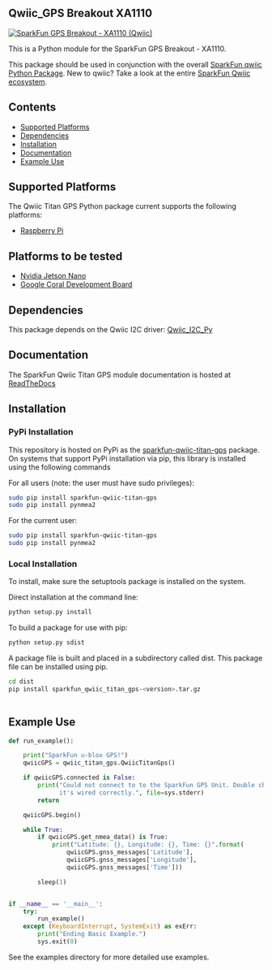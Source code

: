 Qwiic_GPS Breakout XA1110
----
[![SparkFun GPS Breakout - XA1110
(Qwiic)](https://cdn.sparkfun.com//assets/parts/1/2/3/4/0/14414-SparkFun_GPS_Breakout_-_XA1110__Qwiic_-01.jpg)](https://www.sparkfun.com/products/14414)

This is a Python module for the SparkFun GPS Breakout - XA1110. 

This package should be used in conjunction with the overall [SparkFun qwiic Python Package](https://github.com/sparkfun/Qwiic_Py).  New to qwiic? Take a look at the entire [SparkFun Qwiic ecosystem](https://www.sparkfun.com/qwiic).

## Contents
* [Supported Platforms](#supported-platforms)
* [Dependencies](#dependencies)
* [Installation](#installation)
* [Documentation](#documentation)
* [Example Use](#example-use)

Supported Platforms
---
The Qwiic Titan GPS Python package current supports the following platforms:
* [Raspberry Pi](https://www.sparkfun.com/search/results?term=raspberry+pi)

Platforms to be tested
---
* [Nvidia Jetson Nano](https://www.sparkfun.com/products/15297)
* [Google Coral Development Board](https://www.sparkfun.com/products/15318)

Dependencies 
---------------
This package depends on the Qwiic I2C driver: [Qwiic_I2C_Py](https://github.com/sparkfun/Qwiic_I2C_Py)

Documentation
-------------
The SparkFun Qwiic Titan GPS module documentation is hosted at [ReadTheDocs](https://qwiic-titan-gps-py.readthedocs.io/en/latest/)

Installation
-------------

### PyPi Installation
This repository is hosted on PyPi as the [sparkfun-qwiic-titan-gps](https://pypi.org/project/sparkfun-qwiic-titan-gps/) 
package. On systems that support PyPi installation via pip, this library is installed using the following commands

For all users (note: the user must have sudo privileges):
```sh
sudo pip install sparkfun-qwiic-titan-gps
sudo pip install pynmea2
```
For the current user:

```sh
sudo pip install sparkfun-qwiic-titan-gps
sudo pip install pynmea2
```

### Local Installation
To install, make sure the setuptools package is installed on the system.

Direct installation at the command line:
```sh
python setup.py install
```

To build a package for use with pip:
```sh
python setup.py sdist
 ```
A package file is built and placed in a subdirectory called dist. This package file can be installed using pip.
```sh
cd dist
pip install sparkfun_qwiic_titan_gps-<version>.tar.gz
  
```
Example Use
---------------

```python
def run_example():

    print("SparkFun u-blox GPS!")
    qwiicGPS = qwiic_titan_gps.QwiicTitanGps()

    if qwiicGPS.connected is False:
        print("Could not connect to to the SparkFun GPS Unit. Double check that\
              it's wired correctly.", file=sys.stderr)
        return

    qwiicGPS.begin()

    while True:
        if qwiicGPS.get_nmea_data() is True:
            print("Latitude: {}, Longitude: {}, Time: {}".format(
                qwiicGPS.gnss_messages['Latitude'],
                qwiicGPS.gnss_messages['Longitude'],
                qwiicGPS.gnss_messages['Time']))

        sleep(1)


if __name__ == '__main__':
    try:
        run_example()
    except (KeyboardInterrupt, SystemExit) as exErr:
        print("Ending Basic Example.")
        sys.exit(0)
 ```

See the examples directory for more detailed use examples.

